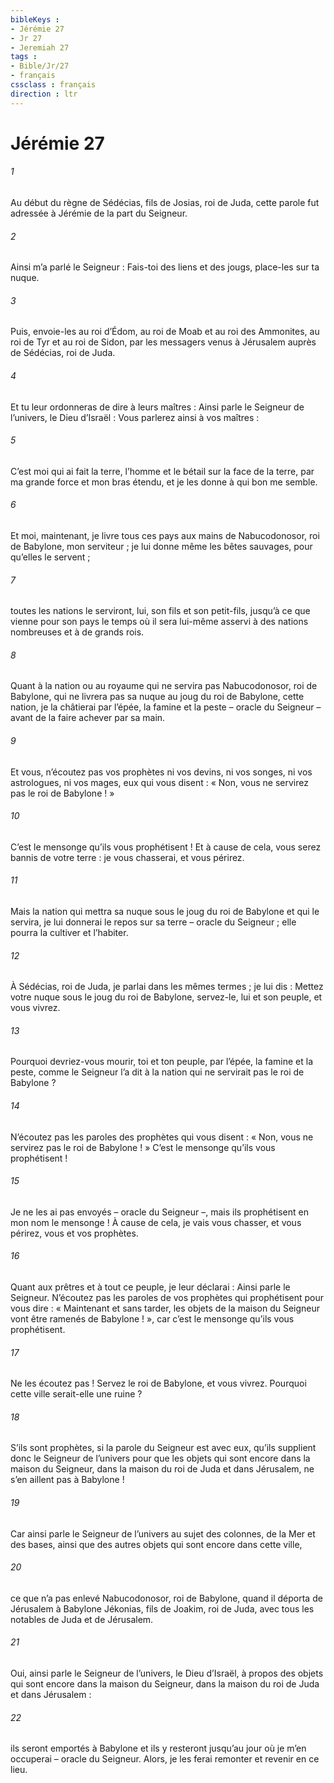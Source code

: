 ```yaml
---
bibleKeys : 
- Jérémie 27
- Jr 27
- Jeremiah 27
tags : 
- Bible/Jr/27
- français
cssclass : français
direction : ltr
---
```


# Jérémie 27

###### 1
Au début du règne de Sédécias, fils de Josias, roi de Juda, cette parole fut adressée à Jérémie de la part du Seigneur.
###### 2
Ainsi m’a parlé le Seigneur : Fais-toi des liens et des jougs, place-les sur ta nuque.
###### 3
Puis, envoie-les au roi d’Édom, au roi de Moab et au roi des Ammonites, au roi de Tyr et au roi de Sidon, par les messagers venus à Jérusalem auprès de Sédécias, roi de Juda.
###### 4
Et tu leur ordonneras de dire à leurs maîtres : Ainsi parle le Seigneur de l’univers, le Dieu d’Israël :
Vous parlerez ainsi à vos maîtres :
###### 5
C’est moi qui ai fait la terre,
l’homme et le bétail sur la face de la terre,
par ma grande force et mon bras étendu,
et je les donne à qui bon me semble.
###### 6
Et moi, maintenant, je livre tous ces pays aux mains de Nabucodonosor, roi de Babylone, mon serviteur ; je lui donne même les bêtes sauvages, pour qu’elles le servent ;
###### 7
toutes les nations le serviront, lui, son fils et son petit-fils, jusqu’à ce que vienne pour son pays le temps où il sera lui-même asservi à des nations nombreuses et à de grands rois.
###### 8
Quant à la nation ou au royaume qui ne servira pas Nabucodonosor, roi de Babylone, qui ne livrera pas sa nuque au joug du roi de Babylone, cette nation, je la châtierai par l’épée, la famine et la peste – oracle du Seigneur – avant de la faire achever par sa main.
###### 9
Et vous, n’écoutez pas vos prophètes ni vos devins, ni vos songes, ni vos astrologues, ni vos mages, eux qui vous disent : « Non, vous ne servirez pas le roi de Babylone ! »
###### 10
C’est le mensonge qu’ils vous prophétisent ! Et à cause de cela, vous serez bannis de votre terre : je vous chasserai, et vous périrez.
###### 11
Mais la nation qui mettra sa nuque sous le joug du roi de Babylone et qui le servira, je lui donnerai le repos sur sa terre – oracle du Seigneur ; elle pourra la cultiver et l’habiter.
###### 12
À Sédécias, roi de Juda, je parlai dans les mêmes termes ; je lui dis : Mettez votre nuque sous le joug du roi de Babylone, servez-le, lui et son peuple, et vous vivrez.
###### 13
Pourquoi devriez-vous mourir, toi et ton peuple, par l’épée, la famine et la peste, comme le Seigneur l’a dit à la nation qui ne servirait pas le roi de Babylone ?
###### 14
N’écoutez pas les paroles des prophètes qui vous disent : « Non, vous ne servirez pas le roi de Babylone ! » C’est le mensonge qu’ils vous prophétisent !
###### 15
Je ne les ai pas envoyés – oracle du Seigneur –, mais ils prophétisent en mon nom le mensonge ! À cause de cela, je vais vous chasser, et vous périrez, vous et vos prophètes.
###### 16
Quant aux prêtres et à tout ce peuple, je leur déclarai : Ainsi parle le Seigneur. N’écoutez pas les paroles de vos prophètes qui prophétisent pour vous dire : « Maintenant et sans tarder, les objets de la maison du Seigneur vont être ramenés de Babylone ! », car c’est le mensonge qu’ils vous prophétisent.
###### 17
Ne les écoutez pas ! Servez le roi de Babylone, et vous vivrez. Pourquoi cette ville serait-elle une ruine ?
###### 18
S’ils sont prophètes, si la parole du Seigneur est avec eux, qu’ils supplient donc le Seigneur de l’univers pour que les objets qui sont encore dans la maison du Seigneur, dans la maison du roi de Juda et dans Jérusalem, ne s’en aillent pas à Babylone !
###### 19
Car ainsi parle le Seigneur de l’univers au sujet des colonnes, de la Mer et des bases, ainsi que des autres objets qui sont encore dans cette ville,
###### 20
ce que n’a pas enlevé Nabucodonosor, roi de Babylone, quand il déporta de Jérusalem à Babylone Jékonias, fils de Joakim, roi de Juda, avec tous les notables de Juda et de Jérusalem.
###### 21
Oui, ainsi parle le Seigneur de l’univers, le Dieu d’Israël, à propos des objets qui sont encore dans la maison du Seigneur, dans la maison du roi de Juda et dans Jérusalem :
###### 22
ils seront emportés à Babylone et ils y resteront jusqu’au jour où je m’en occuperai – oracle du Seigneur. Alors, je les ferai remonter et revenir en ce lieu.

